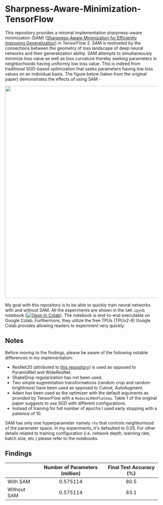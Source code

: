 # Sharpness-Aware-Minimization-TensorFlow
This repository provides a minimal implementation sharpness-aware minimization (SAM) ([Sharpness-Aware Minimization for Efficiently Improving Generalization](https://arxiv.org/abs/2010.01412)) in TensorFlow 2. SAM is motivated by the connections between the geometry of loss landscape of deep neural networks and their generalization ability. SAM attempts to simultaneously minimize loss value as well as loss curvature thereby seeking parameters in neighborhoods having uniformly low loss value. This is indeed from traditional SGD-based optimization that seeks parameters having low loss values on an individual basis. The figure below (taken from the original paper) demonstrates the effects of using SAM - 

<p align="center">
<img src="https://i.ibb.co/1zP7gJN/image.png" width=700></img>
</p>

My goal with this repository is to be able to quickly train neural networks with and without SAM. All the experiments are shown in the `SAM.ipynb` notebook ([![Open In Colab](https://colab.research.google.com/assets/colab-badge.svg)](https://colab.research.google.com/github/sayakpaul/Sharpness-Aware-Minimization-TensorFlow/blob/main/SAM.ipynb)). The notebook is end-to-end executable on Google Colab. Furthermore, they utilize the free TPUs (TPUv2-8) Google Colab provides allowing readers to experiment very quickly.

## Notes

Before moving to the findings, please be aware of the following notable differences in my implementation:

* ResNet20 (attributed to [this repository](https://github.com/GoogleCloudPlatform/keras-idiomatic-programmer/blob/master/zoo/resnet/resnet_cifar10.py)) is used as opposed to PyramidNet and WideResNet. 
* ShakeDrop regularization has not been used.
* Two simple augmentation transformations (random crop and random brightness) have been used as opposed to Cutout, AutoAugment. 
* Adam has been used as the optimizer with the default arguments as provided by TensorFlow with a `ReduceLROnPlateau`. Table 1 of the original paper suggests to use SGD with different configurations. 
* Instead of training for full number of epochs I used early stopping with a patience of 10.

SAM has only one hyperparameter namely `rho` that controls neighborhood of the parameter space. In my experiments, it's defaulted to 0.05. For other details related to training configuration (i.e. network depth, learning rate, batch size, etc.) please refer to the notebooks.

## Findings

|             | Number of Parameters (million) | Final Test Accuracy (%) |
|-------------|:------------------------------:|:-----------------------:|
|   With SAM  |            0.575114            |           80.5          |
| Without SAM |            0.575114            |           83.1          |
